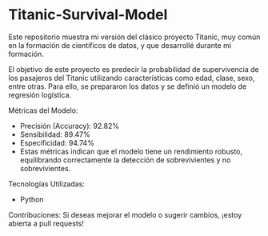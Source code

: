# Titanic-Survival-Model

Este repositorio muestra mi versión del clásico proyecto Titanic, muy común en la formación de científicos de datos, y que desarrollé durante mi formación.

El objetivo de este proyecto es predecir la probabilidad de supervivencia de los pasajeros del Titanic utilizando características como edad, clase, sexo, entre otras. Para ello, se prepararon los datos y se definió un modelo de regresión logística.

Métricas del Modelo:
- Precisión (Accuracy): 92.82%
- Sensibilidad: 89.47%
- Especificidad: 94.74%
- Estas métricas indican que el modelo tiene un rendimiento robusto, equilibrando correctamente la detección de sobrevivientes y no sobrevivientes.

Tecnologías Utilizadas:
- Python

Contribuciones:
Si deseas mejorar el modelo o sugerir cambios, ¡estoy abierta a pull requests!
